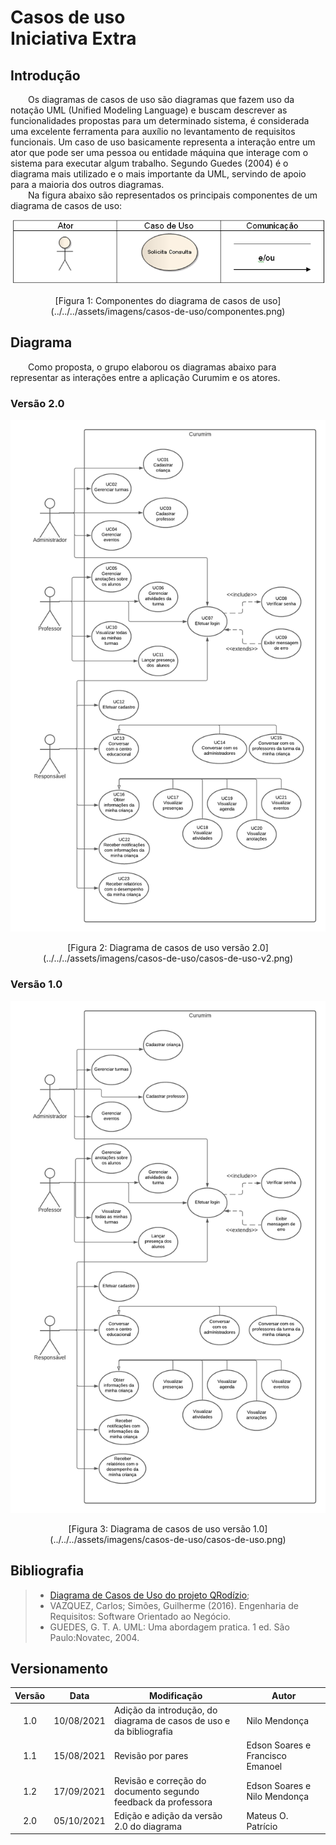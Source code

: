 # Casos de uso <br> <span class="rotulo-extra">Iniciativa Extra</span>

## Introdução
&emsp;&emsp;Os diagramas de casos de uso são diagramas que fazem uso da notação UML (Unified Modeling Language) e buscam descrever as funcionalidades propostas para um determinado sistema, é considerada uma excelente ferramenta para auxílio no levantamento de requisitos funcionais. Um caso de uso basicamente representa a interação entre um ator que pode ser uma pessoa ou entidade máquina que interage com o sistema para executar algum trabalho. Segundo Guedes (2004) é o diagrama mais utilizado e o mais importante da UML, servindo de apoio para a maioria dos outros diagramas.<br>
&emsp;&emsp;Na figura abaixo são representados os principais componentes de um diagrama de casos de uso:

![Componentes do diagrama de casos de uso](../../../assets/imagens/casos-de-uso/componentes.png)
<center>[Figura 1: Componentes do diagrama de casos de uso](../../../assets/imagens/casos-de-uso/componentes.png)</center>

## Diagrama
&emsp;&emsp;Como proposta, o grupo elaborou os diagramas abaixo para representar as interações entre a aplicação Curumim e os atores.

### Versão 2.0

![Diagrama de casos de uso 2.0](../../../assets/imagens/casos-de-uso/casos-de-uso-v2.png)
<center>[Figura 2: Diagrama de casos de uso versão 2.0](../../../assets/imagens/casos-de-uso/casos-de-uso-v2.png)</center>

### Versão 1.0

![Diagrama de casos de uso 1.0](../../../assets/imagens/casos-de-uso/casos-de-uso.png)
<center>[Figura 3: Diagrama de casos de uso versão 1.0](../../../assets/imagens/casos-de-uso/casos-de-uso.png)</center>

## Bibliografia
> - [Diagrama de Casos de Uso do projeto QRodízio](https://unbarqdsw.github.io/2020.1_G10_QRodizio/modelagem/diagramas_dinamicos/diagrama_casos_de_uso.html#introducao);
> - VAZQUEZ, Carlos; Simões, Guilherme (2016). Engenharia de Requisitos: Software Orientado ao Negócio.
> - GUEDES, G. T. A. UML: Uma abordagem pratica. 1 ed. São Paulo:Novatec, 2004.

## Versionamento
| Versão | Data | Modificação | Autor |
| :-: | -- | -- | -- |
|1.0| 10/08/2021 | Adição da introdução, do diagrama de casos de uso e da bibliografia | Nilo Mendonça |
|1.1| 15/08/2021 | Revisão por pares | Edson Soares e Francisco Emanoel |
|1.2| 17/09/2021 | Revisão e correção do documento segundo feedback da professora | Edson Soares e Nilo Mendonça |
|2.0| 05/10/2021 | Edição e adição da versão 2.0 do diagrama | Mateus O. Patrício |